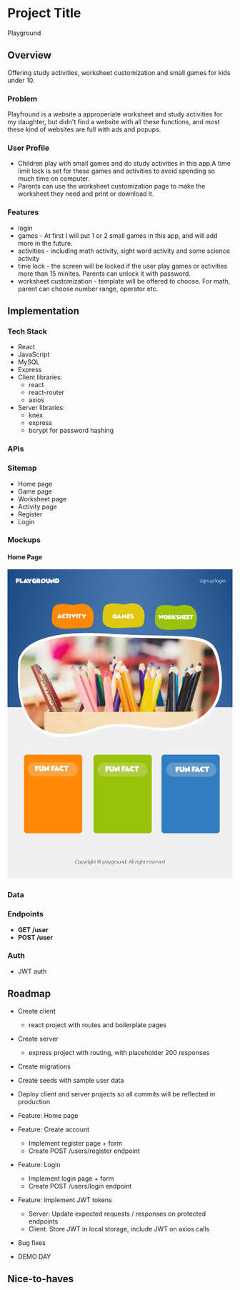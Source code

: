 # Project Title
Playground

## Overview

Offering study activities, worksheet customization and small games for kids under 10.

### Problem

Playfround is a website a approperiate worksheet and study activities for my daughter, but didn't find a website with all these functions, and most these kind of websites are full with ads and popups.

### User Profile

- Children play with small games and do study activities in this app.A time limit lock is set for these games and activities to avoid spending so much time on computer.
- Parents can use the worksheet customization page to make the worksheet they need and print or download it.

### Features

- login 
- games - At first I will put 1 or 2 small games in this app, and will add more in the future.
- activities - including math activity, sight word activity and some science activity
- time lock - the screen will be locked if the user play games or activities more than 15 minites. Parents can unlock it with password.
- worksheet customization - template will be offered to choose. For math, parent can choose number range, operator etc.

## Implementation

### Tech Stack

- React
- JavaScript
- MySQL
- Express
- Client libraries: 
    - react
    - react-router
    - axios
- Server libraries:
    - knex
    - express
    - bcrypt for password hashing

### APIs


### Sitemap

- Home page
- Game page
- Worksheet page
- Activity page
- Register
- Login

### Mockups

#### Home Page
![](home.png)


### Data


### Endpoints

- **GET /user**
- **POST /user**


### Auth
- JWT auth

## Roadmap

- Create client
    - react project with routes and boilerplate pages

- Create server
    - express project with routing, with placeholder 200 responses

- Create migrations

- Create seeds with sample user data

- Deploy client and server projects so all commits will be reflected in production

- Feature: Home page

- Feature: Create account
    - Implement register page + form
    - Create POST /users/register endpoint

- Feature: Login
    - Implement login page + form
    - Create POST /users/login endpoint

- Feature: Implement JWT tokens
    - Server: Update expected requests / responses on protected endpoints
    - Client: Store JWT in local storage, include JWT on axios calls

- Bug fixes

- DEMO DAY

## Nice-to-haves

